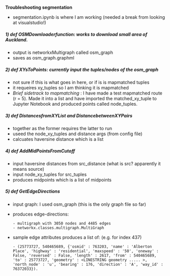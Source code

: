 **Troubleshooting segmentation**
- segmentation.ipynb is where I am working (needed a break from looking at visualstudio!)

##### 1) **def OSMDownloaderfunction**: works to download small area of Auckland.
- output is networkxMultigraph called osm_graph
- saves as osm_graph.graphml

##### 2) **def XYsToPoints**: currently input the tuples/nodes of the osm_graph
- not sure if this is what goes in here, or if is is mapmatched tuples
- it requeires xy_tuples so I am thinking it is mapmatched
- *Brief sidetrack to mapmatching* : I have made a test mapmatched route (r = 5). Made it into a list and have imported the matched_xy_tuple to Jupyter Notebook and produced points called node_tuples.

##### 3) **def DistancesfromXYList** and **DistancebetweenXYPairs**
- together as the former requires the latter to run
- useed the node_xy_tuples and distance args (from config file)
- calcuates haversine distance which is a list

##### 4) **def AddMidPointsFromCutoff**
- input haversine distances from src_distance (what is src? apparently it means source)
- input node_xy_tuples for src_tuples
- produces midpoints which is a list of midpoints

##### 5) **def GetEdgeDirections**
- input graph: I used osm_graph (this is the only graph file so far)
- produces edge-directions:

      - multigraph with 3050 nodes and 4485 edges
      - networkx.classes.multigraph.MultiGraph
  
- sample edge attributes produces a list of: (e.g. for index 437)

      - (25773727, 540465689, {'osmid' : 763203, 'name' : 'Alberton Place', 'highway' : 'residential', 'maxspeed' : '50', 'oneway' : False, 'reversed' : False, 'length' : 2617, 'from' : 540465689, 'to' : 25773727, 'geometry' : <LINESTRING geometry ..... >, 'north_node' : 'u', 'bearing' : 176, 'direction' : 'A', 'way_id' : 76372033}).

  
